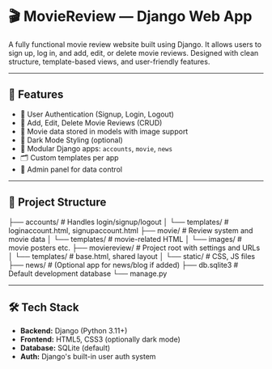 # 🎬 MovieReview — Django Web App

A fully functional movie review website built using Django. It allows users to sign up, log in, and add, edit, or delete movie reviews. Designed with clean structure, template-based views, and user-friendly features.

---

## 🚀 Features

- 🔐 User Authentication (Signup, Login, Logout)
- 📝 Add, Edit, Delete Movie Reviews (CRUD)
- 🎥 Movie data stored in models with image support
- 🌙 Dark Mode Styling (optional)
- 🧩 Modular Django apps: `accounts`, `movie`, `news`
- 🗂️ Custom templates per app
- 🎯 Admin panel for data control

---

## 📁 Project Structure
├── accounts/         # Handles login/signup/logout
│   └── templates/    # loginaccount.html, signupaccount.html
├── movie/            # Review system and movie data
│   └── templates/    # movie-related HTML
│   └── images/       # movie posters etc.
├── moviereview/      # Project root with settings and URLs
│   └── templates/    # base.html, shared layout
│   └── static/       # CSS, JS files
├── news/             # (Optional app for news/blog if added)
├── db.sqlite3        # Default development database
└── manage.py

---

## 🛠️ Tech Stack

- **Backend:** Django (Python 3.11+)
- **Frontend:** HTML5, CSS3 (optionally dark mode)
- **Database:** SQLite (default)
- **Auth:** Django's built-in user auth system

